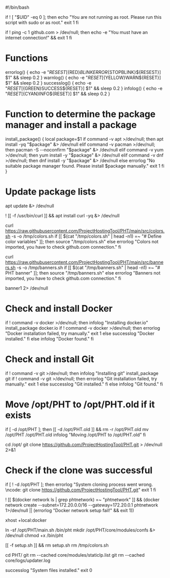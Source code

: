 #!/bin/bash

if ! [ "$UID" -eq 0 ]; then
    echo "You are not running as root. Please run this script with sudo or as root."
    exit 1
fi

if ! ping -c 1 github.com > /dev/null; then
    echo -e "You must have an internet connection!" && exit 1
fi


# Functions
errorlog() {
    echo -e "${RESEST}[${RED}${BLINK}ERROR${STOPBLINK}${RESEST}] $1" && sleep 0.2
}
warnlog() {
    echo -e "${RESET}[${YELLOW}WARN${RESET}] $1" && sleep 0.2
}
successlog() {
    echo -e "${RESET}[${GREEN}SUCCESS${RESET}] $1" && sleep 0.2
}
infolog() {
    echo -e "${RESET}[${CYAN}INFO${RESET}] $1" && sleep 0.2
}

# Function to determine the package manager and install a package
install_package() {
    local package=$1
    if command -v apt >/dev/null; then
        apt install -yq "$package" &> /dev/null
    elif command -v pacman >/dev/null; then
        pacman -S --noconfirm "$package" &> /dev/null
    elif command -v yum >/dev/null; then
        yum install -y "$package" &> /dev/null
    elif command -v dnf >/dev/null; then
        dnf install -y "$package" &> /dev/null
    else
        errorlog "No suitable package manager found. Please install $package manually."
        exit 1
    fi
}

# Update package lists
apt update &> /dev/null

! [[ -f /usr/bin/curl ]] && apt install curl -yq &> /dev/null

curl https://raw.githubusercontent.com/ProjectHostingTool/PHT/main/src/colors.sh -s -o /tmp/colors.sh
if [[ $(cat "/tmp/colors.sh" | head -n1) =~ "# Define color variables" ]]; then
    source "/tmp/colors.sh"
else
    errorlog "Colors not imported, you have to check github.com connection."
fi

curl https://raw.githubusercontent.com/ProjectHostingTool/PHT/main/src/banners.sh -s -o /tmp/banners.sh
if [[ $(cat "/tmp/banners.sh" | head -n1) =~ "# PHT banner" ]]; then
    source "/tmp/banners.sh"
else
    errorlog "Banners not imported, you have to check github.com connection."
fi


banner1 2> /dev/null

# Check and install Docker
if ! command -v docker >/dev/null; then
    infolog "Installing docker.io"
    install_package docker.io
    if ! command -v docker >/dev/null; then
        errorlog "Docker installation failed, try manually."
        exit 1
    else
        successlog "Docker installed."
    fi
else
    infolog "Docker found."
fi

# Check and install Git
if ! command -v git >/dev/null; then
    infolog "Installing git"
    install_package git
    if ! command -v git >/dev/null; then
        errorlog "Git installation failed, try manually."
        exit 1
    else
        successlog "Git installed."
    fi
else
    infolog "Git found."
fi


# Move /opt/PHT to /opt/PHT.old if it exists
if [ -d /opt/PHT ]; then
    [[ -d /opt/PHT.old ]] && rm -r /opt/PHT.old
    mv /opt/PHT /opt/PHT.old
    infolog "Moving /opt/PHT to /opt/PHT.old"
fi

cd /opt/
git clone https://github.com/ProjectHostingTool/PHT.git > /dev/null 2>&1

# Check if the clone was successful
if [ ! -d /opt/PHT ]; then
    errorlog "System cloning process went wrong. \ncode: git clone https://github.com/ProjectHostingTool/PHT.git"
    exit 1
fi

! [[ $(docker network ls | grep phtnetwork) =~ "phtnetwork" ]] && (docker network create --subnet=172.20.0.0/16 --gateway=172.20.0.1 phtnetwork 1>/dev/null || (errorlog "Docker network setup fail!" && exit 1))

xhost +local:docker

ln -sf /opt/PHT/main.sh /bin/pht
mkdir /opt/PHT/core/modules/confs &> /dev/null
chmod +x /bin/pht

[[ -f setup.sh ]] && rm setup.sh
rm /tmp/colors.sh

cd PHT/
git rm --cached core/modules/staticIp.list
git rm --cached core/logs/updater.log

successlog "System files installed."
exit 0
